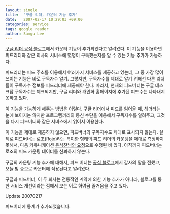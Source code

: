 ```yaml
---
layout: single
title:  "구글 리더, 카운터 기능 추가"
date:   2007-02-17 10:29:03 +09:00
categories: service
tags: google reader
author: Samgu Lee
---
```

[구글 리더 공식 블로그](http://googlereader.blogspot.com/2007/02/one-subscriber-two-subscribers-three.html)에서 카운터 기능이 추가되었다고 알려왔다. 이 기능을 이용하면 피드리더와 같은 회사의 서비스에 몇명이 구독했는지를 알 수 있는 기능 추가가 가능하다.

피드리더는 피드 주소를 이용해서 여러가지 서비스를 제공하고 있는데, 그 중 가장 많이 쓰이는 기능은 바로 구독자수 알기. 그렇지만, 구독자수를 제대로 알기 위해선 다른 리더들이 구독자수 정보를 피드리더에 제공해야 한다. 따라서, 현재의 피드버너는 구글 데스크탑 구독자수는 체크되지만, 구글 리더와 개인화 홈페이지에 추가된 피드수는 나타내지 못하고 있다.

이 기능을 가능하게 해주는 방법은 이렇다. 구글 리더에서 피드를 읽어올 때, 헤더라는 눈에 보이지는 않지만 프로그램끼리의 통신 수단을 이용해서 구독자수를 알려주고, 그것을 다시 피드버너와 같은 서비스에서 읽어서 이용한다.

이 기능을 제대로 제공하지 않으면, 피드버너의 구독자수도 제대로 표시되지 않는다. 실제로 피드버너는 로조(Rojo)라는 특이한 형태의 피드 리더의 카운팅을 제대로 측정하지 못해서, 다음 커뮤니케이션 [윤석찬님의 요청](http://channy.tistory.com/117)으로 수정된 바 있다. 아직까지 피드버너는 로조의 피드 카운팅 데이터를 신뢰하지 않는다.

구글의 카운팅 기능 추가에 대해서, 피드 버너는 [공식 블로그](http://blogs.feedburner.com/feedburner/archives/2007/02/the_google_effect.php)에서 감사의 말을 전했고, 오늘 밤 중으로 카운터에 적용된다고 알려왔다.

구글과 피드버너, 이 두 회사는 전통적인 계약에 의한 기능 추가가 아니라, 블로그를 통한 서비스 개선이라는 점에서 보는 이로 하여금 즐거움을 주고 있다.

Update 20070217

피드버너에 통계가 추가되었습니다.
